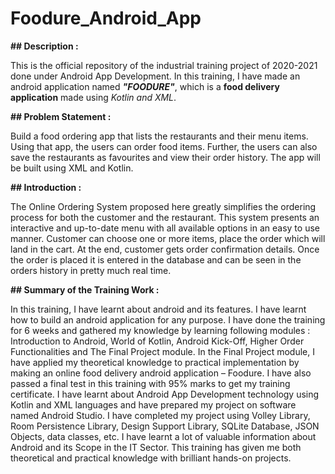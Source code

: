 # Foodure_Android_App

**## Description :**

This is the official repository of the industrial training project of 2020-2021 done under Android App Development. In this training, I have made an android application named _**"FOODURE"**_, which is a **food delivery application** made using _Kotlin and XML_.

**## Problem Statement :**

Build a food ordering app that lists the restaurants and
their menu items. Using that app, the users can order
food items.
Further, the users can also save the restaurants as
favourites and view their order history. The app will
be built using XML and Kotlin.

**## Introduction :**

The Online Ordering System proposed here greatly simplifies
the ordering process for both the customer and the restaurant.
This system presents an interactive and up-to-date menu with
all available options in an easy to use manner. Customer can
choose one or more items, place the order which will land in
the cart. At the end, customer gets order confirmation details.
Once the order is placed it is entered in the database and can
be seen in the orders history in pretty much real time.

**## Summary of the Training Work :**

In this training, I have learnt about android and its features. I have learnt how to build an android application for any purpose. I have done the training for 6 weeks and gathered my knowledge by learning following modules : Introduction to Android, World of Kotlin, Android Kick-Off, Higher Order Functionalities and The Final Project module. In the Final Project module, I have applied my theoretical knowledge to practical implementation by making an online food delivery android application – Foodure. I have also passed a final test in this training with 95% marks to get my training certificate.
I have learnt about Android App Development technology using Kotlin and XML languages and have prepared my project on software named Android Studio. I have completed my project using Volley Library, Room Persistence Library, Design Support Library, SQLite Database, JSON Objects, data classes, etc. I have learnt a lot of valuable information about Android and its Scope in the IT Sector. This training has given me both theoretical and practical knowledge with brilliant hands-on projects.
